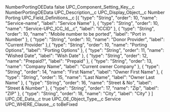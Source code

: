 <?xml version="1.0" encoding="UTF-8"?>
<CustomMetadata xmlns="http://soap.sforce.com/2006/04/metadata" xmlns:xsi="http://www.w3.org/2001/XMLSchema-instance" xmlns:xsd="http://www.w3.org/2001/XMLSchema">
    <label>NumberPortingOEData</label>
    <protected>false</protected>
    <values>
        <field>UPC_Component_Setting_Key__c</field>
        <value xsi:type="xsd:string">NumberPortingOEData</value>
    </values>
    <values>
        <field>UPC_Description__c</field>
        <value xsi:nil="true"/>
    </values>
    <values>
        <field>UPC_Display_Object__c</field>
        <value xsi:type="xsd:string">Number Porting</value>
    </values>
    <values>
        <field>UPC_Field_Definitions__c</field>
        <value xsi:type="xsd:string">[{ 
&quot;type&quot;: &quot;String&quot;, 
&quot;order&quot;: 10, 
&quot;name&quot;: &quot;Service-name&quot;, 
&quot;label&quot;: &quot;Service Name&quot; 
},
{ 
&quot;type&quot;: &quot;String&quot;, 
&quot;order&quot;: 10, 
&quot;name&quot;: &quot;Service-UPC_ICC_Id__c&quot;, 
&quot;label&quot;: &quot;ICCID&quot; 
},
{ 
&quot;type&quot;: &quot;String&quot;, 
&quot;order&quot;: 10, 
&quot;name&quot;: &quot;Mobile number to be ported&quot;, 
&quot;label&quot;: &quot;Port in Number&quot; 
},
{ 
&quot;type&quot;: &quot;String&quot;, 
&quot;order&quot;: 10, 
&quot;name&quot;: &quot;Donor Provider&quot;, 
&quot;label&quot;: &quot;Current Provider&quot; 
},{ 
&quot;type&quot;: &quot;String&quot;, 
&quot;order&quot;: 10, 
&quot;name&quot;: &quot;Porting Options&quot;, 
&quot;label&quot;: &quot;Porting Options&quot; 
},
{ 
&quot;type&quot;: &quot;String&quot;, 
&quot;order&quot;: 11, 
&quot;name&quot;: &quot;Wished Date&quot;, 
&quot;label&quot;: &quot;Wish Date&quot; 
},
{ 
&quot;type&quot;: &quot;String&quot;, 
&quot;order&quot;: 12, 
&quot;name&quot;: &quot;Prepaid?&quot;, 
&quot;label&quot;: &quot;Prepaid&quot; 
},
{ 
&quot;type&quot;: &quot;String&quot;, 
&quot;order&quot;: 13, 
&quot;name&quot;: &quot;Company Name&quot;, 
&quot;label&quot;: &quot;Current owner Company&quot; 
},
{ 
&quot;type&quot;: &quot;String&quot;, 
&quot;order&quot;: 14, 
&quot;name&quot;: &quot;First Name&quot;, 
&quot;label&quot;: &quot;Owner First Name&quot; 
},
{ 
&quot;type&quot;: &quot;String&quot;, 
&quot;order&quot;: 15, 
&quot;name&quot;: &quot;Last Name&quot;, 
&quot;label&quot;: &quot;Owner Last Name&quot; 
},
{ 
&quot;type&quot;: &quot;String&quot;, 
&quot;order&quot;: 16, 
&quot;name&quot;: &quot;Street &amp; No&quot;, 
&quot;label&quot;: &quot;Street &amp; Number&quot; 
},
{ 
&quot;type&quot;: &quot;String&quot;, 
&quot;order&quot;: 17, 
&quot;name&quot;: &quot;Zip&quot;, 
&quot;label&quot;: &quot;ZIP&quot; 
},
{ 
&quot;type&quot;: &quot;String&quot;, 
&quot;order&quot;: 18, 
&quot;name&quot;: &quot;City&quot;, 
&quot;label&quot;: &quot;City&quot; 
}
]</value>
    </values>
    <values>
        <field>UPC_OE_Data__c</field>
        <value xsi:type="xsd:boolean">true</value>
    </values>
    <values>
        <field>UPC_OE_Object_Type__c</field>
        <value xsi:type="xsd:string">Service</value>
    </values>
    <values>
        <field>UPC_WHERE_Clause__c</field>
        <value xsi:type="xsd:string">toBeFixed</value>
    </values>
</CustomMetadata>
